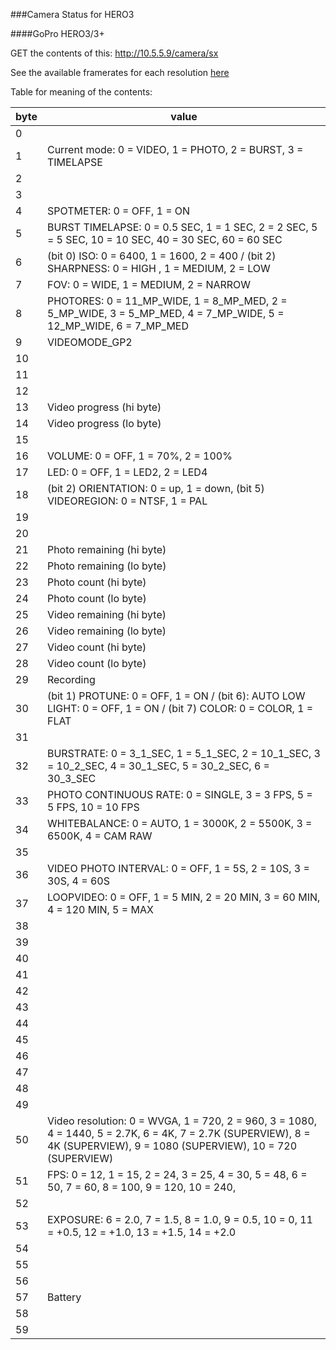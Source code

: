 ###Camera Status for HERO3

####GoPro HERO3/3+

GET the contents of this: http://10.5.5.9/camera/sx

See the available framerates for each resolution [here](/HERO3/Framerates-Resolutions.md)

Table for meaning of the contents:

byte | value
-----|--------
   0 |
   1 | Current mode: 0 = VIDEO, 1 = PHOTO, 2 = BURST, 3 = TIMELAPSE
   2 |
   3 |
   4 | SPOTMETER: 0 = OFF, 1 = ON
   5 | BURST TIMELAPSE: 0 = 0.5 SEC, 1 = 1 SEC, 2 = 2 SEC, 5 = 5 SEC, 10 = 10 SEC, 40 = 30 SEC, 60 = 60 SEC
   6 | (bit 0) ISO: 0 = 6400, 1 = 1600, 2 = 400 / (bit 2) SHARPNESS: 0 = HIGH , 1 = MEDIUM, 2 = LOW
   7 | FOV: 0 = WIDE, 1 = MEDIUM, 2 = NARROW
   8 | PHOTORES: 0 = 11_MP_WIDE, 1 = 8_MP_MED, 2 = 5_MP_WIDE, 3 = 5_MP_MED, 4 = 7_MP_WIDE, 5 = 12_MP_WIDE, 6 = 7_MP_MED
   9 | VIDEOMODE_GP2
  10 |
  11 |
  12 |
  13 | Video progress (hi byte)
  14 | Video progress (lo byte)
  15 |
  16 | VOLUME: 0 = OFF, 1 = 70%, 2 = 100%
  17 | LED: 0 = OFF, 1 = LED2, 2 = LED4
  18 | (bit 2) ORIENTATION: 0 = up, 1 = down, (bit 5) VIDEOREGION: 0 = NTSF, 1 = PAL
  19 |
  20 |
  21 | Photo remaining (hi byte)
  22 | Photo remaining (lo byte)
  23 | Photo count (hi byte)
  24 | Photo count (lo byte)
  25 | Video remaining (hi byte)
  26 | Video remaining (lo byte)
  27 | Video count (hi byte)
  28 | Video count (lo byte)
  29 | Recording
  30 | (bit 1) PROTUNE: 0 = OFF, 1 = ON / (bit 6): AUTO LOW LIGHT: 0 = OFF, 1 = ON / (bit 7) COLOR: 0 = COLOR, 1 = FLAT
  31 |
  32 | BURSTRATE: 0 = 3_1_SEC, 1 = 5_1_SEC, 2 = 10_1_SEC, 3 = 10_2_SEC, 4 = 30_1_SEC, 5 = 30_2_SEC, 6 = 30_3_SEC
  33 | PHOTO CONTINUOUS RATE: 0 = SINGLE, 3 = 3 FPS, 5 = 5 FPS, 10 = 10 FPS
  34 | WHITEBALANCE: 0 = AUTO, 1 = 3000K, 2 = 5500K, 3 = 6500K, 4 = CAM RAW
  35 |
  36 | VIDEO PHOTO INTERVAL: 0 = OFF, 1 = 5S, 2 = 10S, 3 = 30S, 4 = 60S
  37 | LOOPVIDEO: 0 = OFF, 1 = 5 MIN, 2 = 20 MIN, 3 = 60 MIN, 4 = 120 MIN, 5 = MAX
  38 |
  39 |
  40 |
  41 |
  42 |
  43 |
  44 |
  45 |
  46 |
  47 |
  48 |
  49 |
  50 | Video resolution: 0 = WVGA, 1 = 720, 2 = 960, 3 = 1080, 4 = 1440, 5 = 2.7K, 6 = 4K, 7 = 2.7K (SUPERVIEW), 8 = 4K (SUPERVIEW), 9 = 1080 (SUPERVIEW), 10 = 720 (SUPERVIEW)
  51 | FPS: 0 = 12, 1 = 15, 2 = 24, 3 = 25, 4 = 30, 5 = 48, 6 = 50, 7 = 60, 8 = 100,  9 = 120, 10 = 240,
  52 |
  53 | EXPOSURE: 6 = 2.0, 7 = 1.5, 8 = 1.0, 9 = 0.5, 10 = 0, 11 = +0.5, 12 = +1.0, 13 = +1.5, 14 = +2.0
  54 |
  55 |
  56 |
  57 | Battery
  58 |
  59 |
